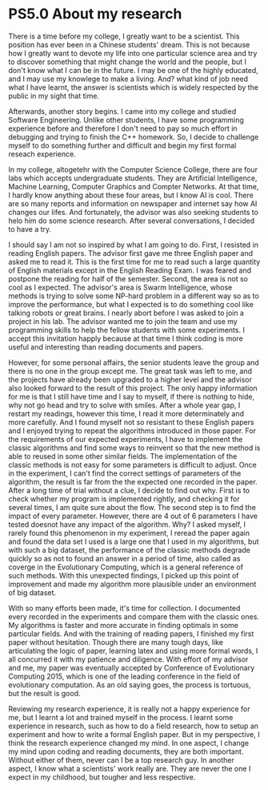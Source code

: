 # PS5.0 About my research

There is a time before my college, I greatly want to be a scientist. This position has ever been in a Chinese students' dream. This is not because how I greatly want to devote my life into one particular science area and try to discover something that might change the world and the people, but I don't know what I can be in the future. I may be one of the highly educated, and I may use my knowlege to make a living. And? what kind of job need what I have learnt, the answer is scientists which is widely respected by the public in my sight that time.

Afterwards, another story begins. I came into my college and studied Software Engineering. Unlike other students, I have some programming experience before and therefore I don't need to pay so much effort in debugging and trying to finish the C++ homework. So, I decide to challenge myself to do something further and difficult and begin my first formal reseach experience.

In my college, altogetehr with the Computer Science College, there are four labs which accepts undergraduate students. They are Artificial Intelligence, Machine Learning, Computer Graphics and Compter Networks. At that time, I hardly know anything about these four areas, but I know AI is cool. There are so many reports and information on newspaper and internet say how AI changes our lifes. And fortunately, the advisor was also seeking students to helo him do some science research. After several conversations, I decided to have a try.

I should say I am not so inspired by what I am going to do. First, I resisted in reading English papers. The advisor first gave me three English paper and asked me to read it. This is the first time for me to read such a large quantity of English materials except in the English Reading Exam. I was feared and postpone the reading for half of the semester. Second, the area is not so cool as I expected. The advisor's area is Swarm Intelligence, whose methods is trying to solve some NP-hard problem in a different way so as to improve the performance, but what I expected is to do something cool like talking robots or great brains. I nearly abort before I was asked to join a project in his lab. The advisor wanted me to join the team and use my programming skills to help the fellow students with some experiments. I accept this invitation happly because at that time I think coding is more useful and interesting than reading documents and papers.

However, for some personal affairs, the senior students leave the group and there is no one in the group except me. The great task was left to me, and the projects have already been upgraded to a higher level and the advisor also looked forward to the result of this project. The only happy information for me is that I still have time and I say to myself, if there is nothing to hide, why not go head and try to solve with smiles. After a whole year gap, I restart my readings, however this time, I read it more determinately and more carefully. And I found myself not so resistant to these English papers and I enjoyed trying to repeat the algorithms introduced in those paper. For the requirements of our expected experiments, I have to implement the classic algorithms and find some ways to reinvent so that the new method is able to reused in some other similar fields. The implementation of the classic methods is not easy for some parameters is difficult to adjust. Once in the experiment, I can't find the correct settings of parameters of the algorithm, the result is far from the the expected one recorded in the paper. After a long time of trial without a clue, I decide to find out why. First is to check whether my program is implemented rightly, and checking it for several times, I am quite sure about the flow. The second step is to find the impact of every parameter. However, there are 4 out of 6 parameters I have tested doesnot have any impact of the algorithm. Why? I asked myself, I rarely found this phenomenon in my experiment, I reread the paper again and found the data set I used is a large one that I used in my algorithms, but with such a big dataset, the performance of the classic methods degrade quickly so as not to found an answer in a period of time, also called as coverge in the Evolutionary Computing, which is a general reference of such methods. With this unexpected findings, I picked up this point of improvement and made my algorithm more plausible under an environment of big dataset.

With so many efforts been made, it's time for collection. I documented every recorded in the experiments and compare them with the classic ones. My algorithms is faster and more accurate in finding optimals in some particular fields. And with the training of reading papers, I finished my first paper without hesitation. Though there are many tough days, like articulating the logic of paper, learning latex and using more formal words, I all concurred it with my patience and diligence. With effort of my advisor and me, my paper was eventually accepted by Conference of Evolutionary Computing 2015, which is one of the leading conference in the field of evolutionary computation. As an old saying goes, the process is tortuous, but the result is good.

Reviewing my research experience, it is really not a happy experience for me, but I learnt a lot and trained myself in the process. I learnt some experience in research, such as how to do a field research, how to setup an experiment and how to write a formal English paper. But in my perspective, I think the research experience changed my mind. In one aspect, I change my mind upon coding and reading documents, they are both important. Without either of them, never can I be a top research guy. In another aspect, I know what a scientists' work really are. They are never the one I expect in my childhood, but tougher and less respective.